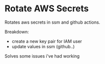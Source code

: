 # Rotate AWS Secrets

Rotates aws secrets in ssm and github actions.

Breakdown:
- create a new key pair for IAM user
- update values in ssm (github..)

Solves some issues i've had working
